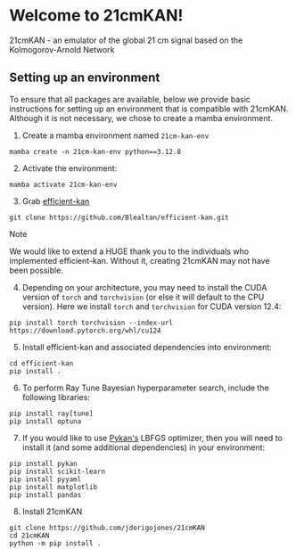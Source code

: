 # Welcome to 21cmKAN! 

21cmKAN - an emulator of the global 21 cm signal based on the Kolmogorov-Arnold Network

## Setting up an environment 

To ensure that all packages are available, below we provide basic instructions
for setting up an environment that is compatible with 21cmKAN. Although it is not 
necessary, we chose to create a mamba environment. 

1. Create a mamba environment named `21cm-kan-env`
```
mamba create -n 21cm-kan-env python==3.12.8
```
2. Activate the environment:
```
mamba activate 21cm-kan-env
```
3. Grab [efficient-kan](https://github.com/Blealtan/efficient-kan)
```
git clone https://github.com/Blealtan/efficient-kan.git
```
> [!NOTE]
> We would like to extend a HUGE thank you to the individuals who implemented efficient-kan. Without it, creating 21cmKAN may not have been possible. 
4. Depending on your architecture, you may need to install the CUDA version of `torch` and `torchvision` (or else it will default to the CPU version). Here we install `torch` and `torchvision` for CUDA version 12.4:
```
pip install torch torchvision --index-url https://download.pytorch.org/whl/cu124
```
5. Install efficient-kan and associated dependencies into environment:
```
cd efficient-kan
pip install .
```
6. To perform Ray Tune Bayesian hyperparameter search, include the following libraries:
```
pip install ray[tune]
pip install optuna
```
7. If you would like to use [Pykan's](https://github.com/KindXiaoming/pykan) LBFGS optimizer, then you will 
need to install it (and some additional dependencies) in your environment: 
```
pip install pykan
pip install scikit-learn
pip install pyyaml
pip install matplotlib
pip install pandas 
```

8. Install 21cmKAN

```
git clone https://github.com/jdorigojones/21cmKAN
cd 21cmKAN
python -m pip install .
```

